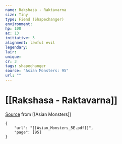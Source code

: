 ```yaml
---
name: Rakshasa - Raktavarna
size: Tiny
type: Fiend (Shapechanger)
environment: 
hp: 108
ac: 13
initiative: 3
alignment: lawful evil
legendary: 
lair: 
unique: 
cr: 3
tags: shapechanger
source: "Asian Monsters: 95"
url: ""
---
```

# [[Rakshasa - Raktavarna]]

[Source](zotero://open-pdf/library/items/2YJ39RUI?page=95) from [[Asian Monsters]]

```pdf
{
	"url": "[[Asian_Monsters_5E.pdf]]",
	"page": [95]
}
```

